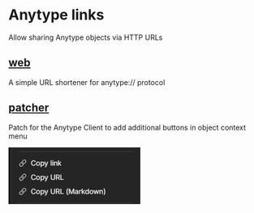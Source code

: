 # Anytype links

Allow sharing Anytype objects via HTTP URLs

## [web](./web)

A simple URL shortener for anytype:// protocol

## [patcher](./patcher)

Patch for the Anytype Client to add additional buttons in object context menu

![alt text](./img/Anytype_d2bQgjRCwr.png)